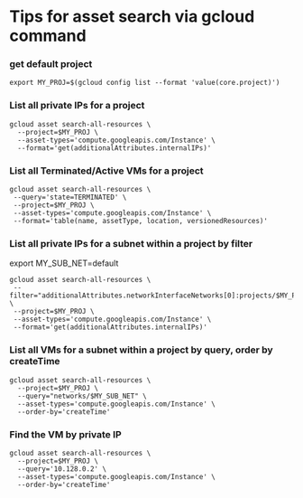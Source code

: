 # Tips for asset search via gcloud command


### get default project
```
export MY_PROJ=$(gcloud config list --format 'value(core.project)')

```
### List all private IPs for a project
```
gcloud asset search-all-resources \
  --project=$MY_PROJ \
  --asset-types='compute.googleapis.com/Instance' \
  --format='get(additionalAttributes.internalIPs)'

```
### List all Terminated/Active VMs for a project
```
gcloud asset search-all-resources \
 --query='state=TERMINATED' \
 --project=$MY_PROJ \
 --asset-types='compute.googleapis.com/Instance' \
 --format='table(name, assetType, location, versionedResources)'

```
### List all private IPs for a subnet within a project by filter
export MY_SUB_NET=default

```
gcloud asset search-all-resources \
 --filter="additionalAttributes.networkInterfaceNetworks[0]:projects/$MY_PROJ/global/networks/$MY_SUB_NET" \
 --project=$MY_PROJ \
 --asset-types='compute.googleapis.com/Instance' \
 --format='get(additionalAttributes.internalIPs)' 

```
### List all VMs for a subnet within a project by query, order by createTime
```
gcloud asset search-all-resources \
  --project=$MY_PROJ \
  --query="networks/$MY_SUB_NET" \
  --asset-types='compute.googleapis.com/Instance' \
  --order-by='createTime'

```
### Find the VM by private IP
```
gcloud asset search-all-resources \
  --project=$MY_PROJ \
  --query='10.128.0.2' \
  --asset-types='compute.googleapis.com/Instance' \
  --order-by='createTime'  

```
